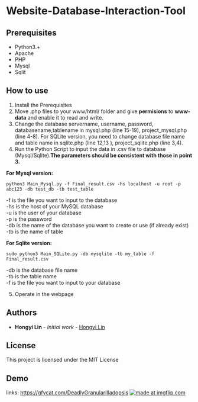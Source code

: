 # Website-Database-Interaction-Tool



## Prerequisites
- Python3.+
- Apache
- PHP
- Mysql
- Sqlit

## How to use
1. Install the Prerequisites
2. Move .php files to your www/html/ folder and give **permisions** to **www-data** and enable it to read and write.
3. Change the database servername, username, password, databasename,tablename in mysql.php (line 15-19), project_mysql.php (line 4-8). For SQLite version, you need to change database file name and table name in sqlite.php (line 12,13 ), project_sqlite.php (line 3,4).
4. Run the Python Script to input the data in .csv file to database (Mysql/Sqlite).**The parameters should be consistent with those in point 3.**

**For Mysql version:**
```
python3 Main_Mysql.py -f Final_result.csv -hs localhost -u root -p abc123 -db test_db -tb test_table
```
-f is the file you want to input to the database<br>
-hs is the host of your MySQL database<br>
-u is the user of your database<br>
-p is the password<br>
-db is the name of the database you want to create or use (if already exist)<br>
-tb is the name of table<br>

**For Sqlite version:**
```
sudo python3 Main_SQLite.py -db mysqlite -tb my_table -f Final_result.csv
```
-db is the database file name<br>
-tb is the table name<br>
-f is the file you want to input to your database<br>

5. Operate in the webpage

## Authors

* **Hongyi Lin** - *Initial work* - [Hongyi Lin](https://github.com/Hongyil1)

## License

This project is licensed under the MIT License

## Demo
links: https://gfycat.com/DeadlyGranularIlladopsis
<a href="https://imgflip.com/gif/2a81gk"><img src="https://i.imgflip.com/2a81gk.gif" title="made at imgflip.com"/></a>
